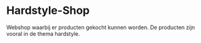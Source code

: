 # Hardstyle-Shop
Webshop waarbij er producten gekocht kunnen worden. De producten zijn vooral in de thema hardstyle.
